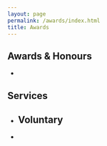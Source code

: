 ```yaml
---
layout: page
permalink: /awards/index.html
title: Awards
---
```


## Awards & Honours

- 

## Services

- ## Voluntary

- 

